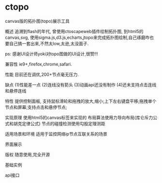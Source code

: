 ctopo
=====

canvas版的拓扑图(topo)展示工具

概述
  追溯到flash的年代, 曾使用ctoscapeweb插件绘制拓扑图, 到html5的canvas,svg, 使用sigma.js,d3.js,echarts,jtopo来完成拓扑图绘制,自己琢磨咋也要自己搞一套出来,不然太low,太逊,太没面子.

ps: 感谢UI设计师yoki对topo图做的UI设计,很赞!!!
  
兼容性
  ie9+,firefox,chrome,safari.
   
性能
  目前还在调优,200+节点毫无压力.

缺点
  (1)性能差一点
  (2)连线没有箭头
  (3)动画api还没有制作
  (4)还未支持点击连线和悬停连线

特性
  提供控制面板, 支持鼠标滑轮和拖拽的放大,缩小;上下左右键盘平移;拖拽单个节点和屏幕;支持点击和悬停节点;

实现原理
  使用html5的canvas标签来实现的
  布局算法使用力导向布局(库仑斥力公式和胡克定律公式)
  节点的碰撞检测使用勾股定理测距
  
适用场景和环境
  适用于监控网络ip节点互联关系的场景

界面展示
  
  
版权
  随意使用,完全开源

基础实例
  

api接口
  

